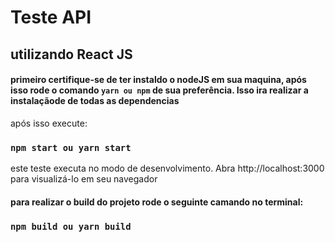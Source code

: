 # Teste API
## utilizando React JS

#### primeiro certifique-se de ter instaldo o nodeJS em sua maquina, após isso rode o comando `yarn ou npm` de sua preferência. Isso ira realizar a instalaçãode de todas as dependencias

após isso execute:
### `npm start ou yarn start`

este teste executa no modo de desenvolvimento.
Abra http://localhost:3000 para visualizá-lo em seu navegador


#### para realizar o build do projeto rode o seguinte camando no terminal:

### `npm build ou yarn build`


